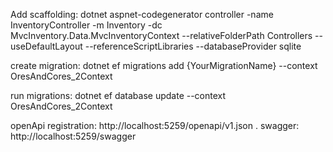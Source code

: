 
Add scaffolding:
dotnet aspnet-codegenerator controller -name InventoryController -m Inventory -dc MvcInventory.Data.MvcInventoryContext --relativeFolderPath Controllers --useDefaultLayout --referenceScriptLibraries --databaseProvider sqlite

create migration:
dotnet ef migrations add {YourMigrationName} --context OresAndCores_2Context

run migrations:
dotnet ef database update --context OresAndCores_2Context

openApi registration: http://localhost:5259/openapi/v1.json . 
swagger:  http://localhost:5259/swagger